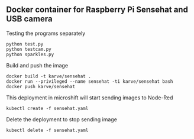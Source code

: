 ## Docker container for Raspberry Pi Sensehat and USB camera

Testing the programs separately
```
python test.py
python testcam.py
python sparkles.py
```

Build and push the image
```
docker build -t karve/sensehat .
docker run --privileged --name sensehat -ti karve/sensehat bash
docker push karve/sensehat
```

This deployment in microshift will start sending images to Node-Red
```
kubectl create -f sensehat.yaml
```

Delete the deployment to stop sending image
```
kubectl delete -f sensehat.yaml
```

